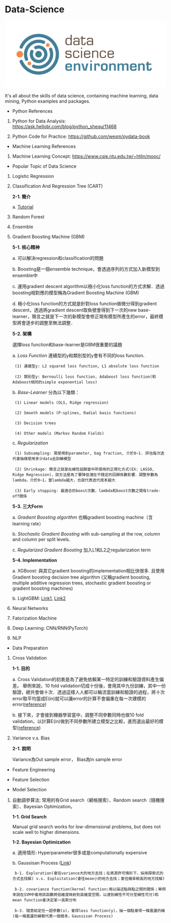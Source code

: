 # Data-Science
![images](https://github.com/mayritaspring/Data-Science/blob/master/figures/data_science.png)

It's all about the skills of data science, containing machine learning, data mining, Python examples and packages.

- Python References
1. Python for Data Analysis: https://ask.hellobi.com/blog/python_shequ/11468

2. Python Code for Practice: https://github.com/wesm/pydata-book

- Machine Learning References
1. Machine Learning Concept: https://www.csie.ntu.edu.tw/~htlin/mooc/

- Popular Topic of Data Science 
1. Logistic Regression

2. Classification And Regression Tree (CART) 
	
	**2-1. 簡介**
	
	a. [Tutorial](http://www.stats.ox.ac.uk/~flaxman/HT17_lecture13.pdf)

3. Random Forest

4. Ensemble

5. Gradient Boosting Machine (GBM)

	**5-1. 核心精神**

	a. 可以解決regression和classification的問題
	
	b. Boosting是一個ensemble technique，會透過序列的方式加入新模型到ensemble中

	c. 運用gradient descent algorithm以極小化loss function的方式求解．透過boosting相對應的模型稱為Gradient Boosting Machine (GBM)

	d. 極小化loss function的方式就是針對loss function做微分得到gradient descent，透過將gradient descent取負號會得到下一次的new base-learner，簡言之就是下一次的新模型會修正現有模型所產生的error，最終模型將會逐步的調整至無法調整．


	**5-2. 架構**
	
	選擇loss function和base-learner是GBM很重要的議題
	
	a. *Loss Function* 連續型的y和類別型的y會有不同的loss function.

		(1) 連續型y: L2 squared loss function, L1 absolute loss function

		(2) 類別型y: Bernoulli loss function, Adaboost loss function(和Adaboost相同的simple exponential loss)

	b. *Base-Learner* 分為以下幾類：

		(1) Linear models (OLS, Ridge regression)

		(2) Smooth models (P-splines, Radial basis functions)

		(3) Decision trees 

		(4) Other models (Markov Random Fields)

	c. *Regularization*

		(1) Subsampling: 需使用到parameter, bag fraction, 介於0~1. 評估每次迭代會抽樣使用多少data去訓練模型

		(2) Shrinkage: 簡言之就是在線性迴歸當中所使用的正規化方式(EX: LASSO, Ridge Regression)，該方法是為了要降低潛在不穩定的回歸係數影響．調整參數為lambda，介於0~1，當lambda越大，也就代表迭代成本越大

		(3) Early stopping: 最適合的boost次數，lambda和boost次數之間有trade-off關係
		
 
	**5-3. 三大Form**

 	a. *Gradient Boosting algorithm* 也稱gradient boosting machine（含learning rate）
 	
	b. *Stochastic Gradient Boosting* with sub-sampling at the row, column and column per split levels.

	c. *Regularized Gradient Boosting* 加入L1和L2之regularization term
	
	
	**5-4. Implementation**

	a. XGBoost: 與其它gradient boosting的implementation相比快很多. 且使用Gradient boosting decision tree algorithm (又稱gradient boosting, multiple additive regression trees, stochastic gradient boosting or gradient boosting machines) 

	b. LightGBM: [Link1](https://medium.com/@pushkarmandot/https-medium-com-pushkarmandot-what-is-lightgbm-how-to-implement-it-how-to-fine-tune-the-parameters-60347819b7fc), [Link2](https://media.readthedocs.org/pdf/testlightgbm/latest/testlightgbm.pdf)

6. Neural Networks

7. Fatorization Machine

8. Deep Learning: CNN/RNN(PyTorch)

9. NLP

- Data Preparation 
1. Cross Validation

	**1-1. 目的** 

	a. Cross Validation的初衷是為了避免依賴某一特定的訓練和驗證資料產生偏差。
舉例來說，10 fold validation切成十份後，會用其中九份訓練，其中一份驗證，總共會做十次．透過這樣人人都可以輪流當訓練和驗證的過程，將十次error取平均當成E(in)就可以讓error的計算不會偏重在每一次建模的error([reference](https://ithelp.ithome.com.tw/articles/10197461))

	b. 接下來，才會接到機器學習當中，調整不同參數同時也做10 fold validation，以計算E(in)做到不同參數所建立模型之比較，進而選出最好的模型([reference](http://blog.fukuball.com/lin-xuan-tian-jiao-shou-ji-qi-xue-xi-ji-shi-machine-learning-foundations-di-shi-wu-jiang-xue-xi-bi-ji/))

2. Variance v.s. Bias

	**2-1. 說明**
	
	Variance為Out sample error， Bias為In sample error

- Feature Engineering

- Feature Selection

- Model Selection
1. 自動調參算法: 常用的有Grid search（網格搜索）、Random search（隨機搜索）、Bayesian Optimization。

	**1-1. Grid Search**

	Manual grid search works for low-dimensional problems, but does not scale well to higher dimensions.

	**1-2. Bayesian Optimization**

	a. 適用情形: Hyperparameter很多或是computationally expensive
	
	b. Gaussisan Process ([Link](https://zhuanlan.zhihu.com/p/27555501))

		b-1. Exploration(會往variance大的地方去找；在資源許可情形下，採用探索式的方式去找解) v.s. Exploitation(會往mean小的地方去找；會往機率較高的地方找解)
		
		b-2. covariance function(kernel function:用以描述點與點之間的關係；舉例來說在SVM中會用該函數將低維度映射到高維度空間，以達到線性不可分至線性可分)和mean function會決定某一高斯分布

		b-3. 隨意給定任一超參數(x)，會得loss function(y)，抽一個點會得一條震盪的線 (每一條震盪的線都代表一個樣本，Gaussisan Process)


